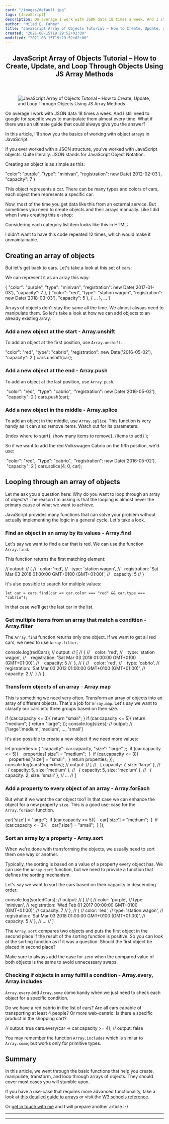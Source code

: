 ```yaml
---
card: "/images/default.jpg"
tags: [JavaScript]
description: On average I work with JSON data 18 times a week. And I still
author: "Milad E. Fahmy"
title: "JavaScript Array of Objects Tutorial – How to Create, Update, and Loop Through Objects Using JS Array Methods"
created: "2021-08-15T19:29:52+02:00"
modified: "2021-08-15T19:29:52+02:00"
---
```

<div class="site-wrapper">
<main id="site-main" class="site-main outer">
<div class="inner">
<article class="post-full post tag-javascript tag-arrays tag-object tag-loop ">
<header class="post-full-header">
<h1 class="post-full-title">JavaScript Array of Objects Tutorial – How to Create, Update, and Loop Through Objects Using JS Array Methods</h1>
</header>
<figure class="post-full-image">
<picture>
<source media="(max-width: 700px)" sizes="1px" srcset="data:image/gif;base64,R0lGODlhAQABAIAAAAAAAP///yH5BAEAAAAALAAAAAABAAEAAAIBRAA7 1w">
<source media="(min-width: 701px)" sizes="(max-width: 800px) 400px,
(max-width: 1170px) 700px,
1400px" srcset="/news/content/images/size/w300/2020/05/js-tutorial-cover.jpg 300w,
/news/content/images/size/w600/2020/05/js-tutorial-cover.jpg 600w,
/news/content/images/size/w1000/2020/05/js-tutorial-cover.jpg 1000w,
/news/content/images/size/w2000/2020/05/js-tutorial-cover.jpg 2000w">
<img onerror="this.style.display='none'" src="/news/content/images/size/w2000/2020/05/js-tutorial-cover.jpg" alt="JavaScript Array of Objects Tutorial – How to Create, Update, and Loop Through Objects Using JS Array Methods">
</picture>
</figure>
<section class="post-full-content">
<div class="post-content">
<p>On average I work with JSON data 18 times a week. And I still need to google for specific ways to manipulate them almost every time. What if there was an ultimate guide that could always give you the answer?</p>
<p>In this article, I'll show you the basics of working with object arrays in JavaScript.</p>
<p>If you ever worked with a JSON structure, you've worked with JavaScript objects. Quite literally. JSON stands for JavaScript Object Notation. </p>
<p>Creating an object is as simple as this:</p>
"color": "purple",
"type": "minivan",
"registration": new Date('2012-02-03'),
"capacity": 7
}
</code></pre>
<p>This object represents a car. There can be many types and colors of cars, each object then represents a specific car.</p>
<p>Now, most of the time you get data like this from an external service. But sometimes you need to create objects and their arrays manually. Like I did when I was creating this e-shop:</p>
<p>Considering each category list item looks like this in HTML:</p>
<p>I didn't want to have this code repeated 12 times, which would make it unmaintainable.</p>
<h2 id="creating-an-array-of-objects">Creating an array of objects</h2>
<p>But let's get back to cars. Let's take a look at this set of cars:</p>
<p>We can represent it as an array this way:</p>
{
"color": "purple",
"type": "minivan",
"registration": new Date('2017-01-03'),
"capacity": 7
},
{
"color": "red",
"type": "station wagon",
"registration": new Date('2018-03-03'),
"capacity": 5
},
{
...
},
...
]
</code></pre>
<p>Arrays of objects don't stay the same all the time. We almost always need to manipulate them. So let's take a look at how we can add objects to an already existing array.</p>
<h3 id="add-a-new-object-at-the-start-array-unshift">Add a new object at the start - Array.unshift</h3>
<p>To add an object at the first position, use <code>Array.unshift</code>.</p>
"color": "red",
"type": "cabrio",
"registration": new Date('2016-05-02'),
"capacity": 2
}
cars.unshift(car);
</code></pre>
<h3 id="add-a-new-object-at-the-end-array-push">Add a new object at the end - Array.push</h3>
<p>To add an object at the last position, use <code>Array.push</code>.</p>
&nbsp;"color": "red",
&nbsp;"type": "cabrio",
&nbsp;"registration": new Date('2016-05-02'),
&nbsp;"capacity": 2
}
cars.push(car);
</code></pre>
<h3 id="add-a-new-object-in-the-middle-array-splice">Add a new object in the middle - Array.splice</h3>
<p>To add an object in the middle, use <code>Array.splice</code>. This function is very handy as it can also remove items. Watch out for its parameters:</p>
{index where to start},
{how many items to remove},
{items to add}
);
</code></pre>
<p>So if we want to add the red Volkswagen Cabrio on the fifth position, we'd use:</p>
&nbsp;"color": "red",
&nbsp;"type": "cabrio",
&nbsp;"registration": new Date('2016-05-02'),
&nbsp;"capacity": 2
}
cars.splice(4, 0, car);
</code></pre>
<h2 id="looping-through-an-array-of-objects">Looping through an array of objects</h2>
<p>Let me ask you a question here: Why do you want to loop through an array of objects? The reason I'm asking is that the looping is almost never the primary cause of what we want to achieve. </p>
<p>JavaScript provides many functions that can solve your problem without actually implementing the logic in a general cycle. Let's take a look.</p>
<h3 id="find-an-object-in-an-array-by-its-values-array-find">Find an object in an array by its values - Array.find</h3>
<p>Let's say we want to find a car that is red. We can use the function <code>Array.find</code>.</p>
</code></pre>
<p>This function returns the first matching element:</p>
// output:
// {
//&nbsp;&nbsp;&nbsp;color: 'red',
//&nbsp;&nbsp;&nbsp;type: 'station wagon',
//&nbsp;&nbsp;&nbsp;registration: 'Sat Mar 03 2018 01:00:00 GMT+0100 (GMT+01:00)',
//&nbsp;&nbsp;&nbsp;capacity: 5
//&nbsp;}
</code></pre>
<p>It's also possible to search for multiple values:</p>
<p><code>let car = cars.find(car =&gt; car.color === "red" &amp;&amp; car.type === "cabrio");</code></p>
<p>In that case we'll get the last car in the list.</p>
<h3 id="get-multiple-items-from-an-array-that-match-a-condition-array-filter">Get multiple items from an array that match a condition - Array.filter</h3>
<p>The <code>Array.find</code> function returns only one object. If we want to get all red cars, we need to use <code>Array.filter</code>.</p>
console.log(redCars);
// output:
// [
//   {
//&nbsp;&nbsp;  &nbsp;color: 'red',
//&nbsp;&nbsp;&nbsp;  type: 'station wagon',
//&nbsp;&nbsp;&nbsp;  registration: 'Sat Mar 03 2018 01:00:00 GMT+0100 (GMT+01:00)',
//&nbsp;&nbsp;&nbsp;  capacity: 5
//&nbsp;  },
//   {
//&nbsp;&nbsp;&nbsp;  color: 'red',
//&nbsp;&nbsp;&nbsp;  type: 'cabrio',
//&nbsp;&nbsp;&nbsp;  registration: 'Sat Mar 03 2012 01:00:00 GMT+0100 (GMT+01:00)',
//&nbsp;&nbsp;&nbsp;  capacity: 2
//&nbsp;  }
// ]
</code></pre>
<h3 id="transform-objects-of-an-array-array-map">Transform objects of an array - Array.map</h3>
<p>This is something we need very often. Transform an array of objects into an array of different objects. That's a job for <code>Array.map</code>. Let's say we want to classify our cars into three groups based on their size.</p>
if (car.capacity &lt;= 3){
return "small";
}
if (car.capacity &lt;= 5){
return "medium";
}
return "large";
});
console.log(sizes);
// output:
// ['large','medium','medium', ..., 'small']
</code></pre>
<p>It's also possible to create a new object if we need more values:</p>
let properties = {
"capacity": car.capacity,
"size": "large"
};
&nbsp;if (car.capacity &lt;= 5){
&nbsp;&nbsp;&nbsp;properties['size'] = "medium";
&nbsp;}
&nbsp;if (car.capacity &lt;= 3){
&nbsp;&nbsp;&nbsp;properties['size'] = "small";
&nbsp;}
return properties;
});
console.log(carsProperties);
// output:
// [
// &nbsp;&nbsp;{ capacity: 7, size: 'large' },
// &nbsp;&nbsp;{ capacity: 5, size: 'medium' },
// &nbsp;&nbsp;{ capacity: 5, size: 'medium' },
// &nbsp;&nbsp;{ capacity: 2, size: 'small' },
//   ...
// ]
</code></pre>
<h3 id="add-a-property-to-every-object-of-an-array-array-foreach">Add a property to every object of an array - Array.forEach</h3>
<p>But what if we want the car object too? In that case we can enhance the object for a new property <code>size</code>. This is a good use-case for the <code>Array.forEach</code> function.</p>
car['size'] = "large";
&nbsp;if (car.capacity &lt;= 5){
&nbsp;&nbsp;&nbsp;car['size'] = "medium";
&nbsp;}
&nbsp;if (car.capacity &lt;= 3){
&nbsp;&nbsp;&nbsp;car['size'] = "small";
&nbsp;}
});
</code></pre>
<h3 id="sort-an-array-by-a-property-array-sort">Sort an array by a property - Array.sort</h3>
<p>When we're done with transforming the objects, we usually need to sort them one way or another. </p>
<p>Typically, the sorting is based on a value of a property every object has. We can use the <code>Array.sort</code> function, but we need to provide a function that defines the sorting mechanism. </p>
<p>Let's say we want to sort the cars based on their capacity in descending order.</p>
console.log(sortedCars);
// output:
// [
//   {
//     color: 'purple',
//     type: 'minivan',
//     registration: 'Wed Feb 01 2017 00:00:00 GMT+0100 (GMT+01:00)',
//     capacity: 7
//   },
//   {
//     color: 'red',
//     type: 'station wagon',
//     registration: 'Sat Mar 03 2018 01:00:00 GMT+0100 (GMT+01:00)',
//     capacity: 5
//   },
//   ...
// ]
</code></pre>
<p>The <code>Array.sort</code> compares two objects and puts the first object in the second place if the result of the sorting function is positive. So you can look at the sorting function as if it was a question: Should the first object be placed in second place?</p>
<p>Make sure to always add the case for zero when the compared value of both objects is the same to avoid unnecessary swaps.</p>
<h3 id="checking-if-objects-in-array-fulfill-a-condition-array-every-array-includes">Checking if objects in array fulfill a condition - Array.every, Array.includes</h3>
<p><code>Array.every</code> and <code>Array.some</code> come handy when we just need to check each object for a specific condition. </p>
<p>Do we have a red cabrio in the list of cars? Are all cars capable of transporting at least 4 people? Or more web-centric: Is there a specific product in the shopping cart?</p>
// output: true
cars.every(car =&gt; car.capacity &gt;= 4);
// output: false
</code></pre>
<p>You may remember the function <code>Array.includes</code> which is similar to <code>Array.some</code>, but works only for primitive types.</p>
<h2 id="summary">Summary</h2>
<p>In this article, we went through the basic functions that help you create, manipulate, transform, and loop through arrays of objects. They should cover most cases you will stumble upon.</p>
<p>If you have a use-case that requires more advanced functionality, take a look at <a href="/news/data-structures-101-arrays-a-visual-introduction-for-beginners-7f013bcc355a/">this detailed guide to arrays</a> or visit the <a href="https://www.w3schools.com/Jsref/jsref_obj_array.asp">W3 schools reference</a>.</p>
<p>Or <a href="https://twitter.com/ondrabus">get in touch with me</a> and I will prepare another article :-)</p>
</div>
<hr>
<hr>
</section>
</article>
</div>
</main>
</div>
<!-- Google Tag Manager (noscript) -->
<!-- End Google Tag Manager (noscript) -->
